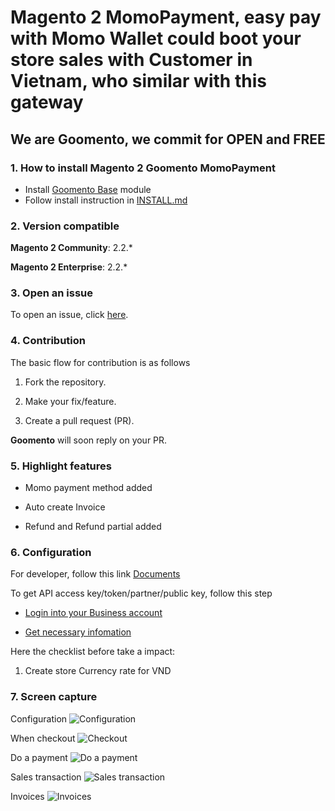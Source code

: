 # Magento 2 **MomoPayment**, easy pay with Momo Wallet could boot your store sales with Customer in Vietnam, who similar with this gateway  
  
## We are Goomento, we commit for OPEN and FREE 

### 1. How to install Magento 2 Goomento MomoPayment

- Install [Goomento Base](https://github.com/Goomento/Base) module
- Follow install instruction in [INSTALL.md](https://github.com/Goomento/MomoPayment/blob/master/INSTALL.md)

### 2. Version compatible

**Magento 2 Community**: 2.2.*

**Magento 2 Enterprise**: 2.2.*

### 3. Open an issue

To open an issue, click [here](https://github.com/Goomento/MomoPayment/issues).

### 4. Contribution

The basic flow for contribution is as follows

1. Fork the repository.

2. Make your fix/feature.

3. Create a pull request (PR).

**Goomento** will soon reply on your PR.

### 5. Highlight features

- Momo payment method added
 
- Auto create Invoice

- Refund and Refund partial added

### 6. Configuration

For developer, follow this link [Documents](https://developers.momo.vn/#/)

To get API access key/token/partner/public key, follow this step
 
- [Login into your Business account](https://business.momo.vn/login)

- [Get necessary infomation](https://business.momo.vn/merchant/integrateInfo)

Here the checklist before take a impact:

1. Create store Currency rate for VND

### 7. Screen capture

Configuration
![Configuration](https://i.imgur.com/ZAlk1TH.png)

When checkout 
![Checkout](https://i.imgur.com/NTK3nis.png)

Do a payment
![Do a payment](https://i.imgur.com/NjGtsZS.png)

Sales transaction
![Sales transaction](https://i.imgur.com/7X1mtwV.png)

Invoices
![Invoices](https://i.imgur.com/K4rYCwr.png)
